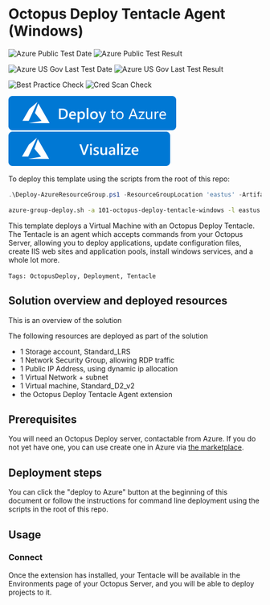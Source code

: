 # Octopus Deploy Tentacle Agent (Windows) 

![Azure Public Test Date](https://azurequickstartsservice.blob.core.windows.net/badges/octopus-deploy-tentacle-windows/PublicLastTestDate.svg)
![Azure Public Test Result](https://azurequickstartsservice.blob.core.windows.net/badges/octopus-deploy-tentacle-windows/PublicDeployment.svg)

![Azure US Gov Last Test Date](https://azurequickstartsservice.blob.core.windows.net/badges/octopus-deploy-tentacle-windows/FairfaxLastTestDate.svg)
![Azure US Gov Last Test Result](https://azurequickstartsservice.blob.core.windows.net/badges/octopus-deploy-tentacle-windows/FairfaxDeployment.svg)

![Best Practice Check](https://azurequickstartsservice.blob.core.windows.net/badges/octopus-deploy-tentacle-windows/BestPracticeResult.svg)
![Cred Scan Check](https://azurequickstartsservice.blob.core.windows.net/badges/octopus-deploy-tentacle-windows/CredScanResult.svg)

[![Deploy to Azure](https://raw.githubusercontent.com/Azure/azure-quickstart-templates/master/1-CONTRIBUTION-GUIDE/images/deploytoazure.svg?sanitize=true)](https://portal.azure.com/#create/Microsoft.Template/uri/https%3A%2F%2Fraw.githubusercontent.com%2FAzure%2Fazure-quickstart-templates%2Fmaster%octopus-deploy-tentacle-windows%2Fazuredeploy.json)
[![Visualize](https://raw.githubusercontent.com/Azure/azure-quickstart-templates/master/1-CONTRIBUTION-GUIDE/images/visualizebutton.svg?sanitize=true)](http://armviz.io/#/?load=https%3A%2F%2Fraw.githubusercontent.com%2FAzure%2Fazure-quickstart-templates%2Fmaster%octopus-deploy-tentacle-windows%2Fazuredeploy.json)

To deploy this template using the scripts from the root of this repo:

```PowerShell
.\Deploy-AzureResourceGroup.ps1 -ResourceGroupLocation 'eastus' -ArtifactsStagingDirectory '101-octopus-deploy-tentacle-windows'
```

```bash
azure-group-deploy.sh -a 101-octopus-deploy-tentacle-windows -l eastus -u
```

This template deploys a Virtual Machine with an Octopus Deploy Tentacle. The Tentacle is an agent which accepts commands from your Octopus Server, allowing you to deploy applications, update configuration files, create IIS web sites and application pools, install windows services, and a whole lot more.

`Tags: OctopusDeploy, Deployment, Tentacle`

## Solution overview and deployed resources

This is an overview of the solution

The following resources are deployed as part of the solution

- 1 Storage account, Standard_LRS
- 1 Network Security Group, allowing RDP traffic
- 1 Public IP Address, using dynamic ip allocation
- 1 Virtual Network + subnet
- 1 Virtual machine, Standard_D2_v2
- the Octopus Deploy Tentacle Agent extension

## Prerequisites

You will need an Octopus Deploy server, contactable from Azure. If you do not yet have one, you can use create one in Azure via [the marketplace](https://azuremarketplace.microsoft.com/en-us/marketplace/apps/octopus.octopusdeploy?tab=Overview).

## Deployment steps

You can click the "deploy to Azure" button at the beginning of this document or follow the instructions for command line deployment using the scripts in the root of this repo.

## Usage

### Connect

Once the extension has installed, your Tentacle will be available in the Environments page of your Octopus Server, and you will be able to deploy projects to it.


